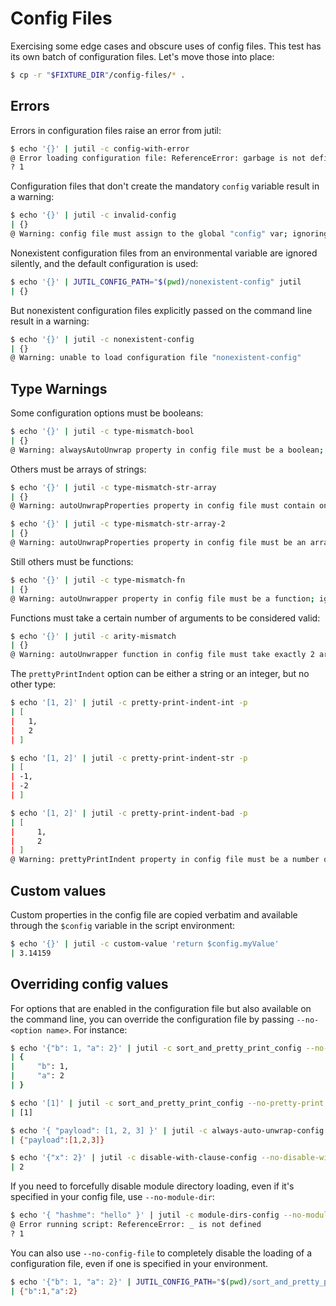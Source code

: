 # Config Files

Exercising some edge cases and obscure uses of config files. This test has its own batch of configuration files. Let's move those into place:

```sh
$ cp -r "$FIXTURE_DIR"/config-files/* .
```

## Errors

Errors in configuration files raise an error from jutil:

```sh
$ echo '{}' | jutil -c config-with-error
@ Error loading configuration file: ReferenceError: garbage is not defined
? 1
```

Configuration files that don't create the mandatory `config` variable result in a warning:

```sh
$ echo '{}' | jutil -c invalid-config
| {}
@ Warning: config file must assign to the global "config" var; ignoring the file
```

Nonexistent configuration files from an environmental variable are ignored silently, and the default configuration is used:

```sh
$ echo '{}' | JUTIL_CONFIG_PATH="$(pwd)/nonexistent-config" jutil
| {}
```

But nonexistent configuration files explicitly passed on the command line result in a warning:

```sh
$ echo '{}' | jutil -c nonexistent-config
| {}
@ Warning: unable to load configuration file "nonexistent-config"
```

## Type Warnings

Some configuration options must be booleans:

```sh
$ echo '{}' | jutil -c type-mismatch-bool
| {}
@ Warning: alwaysAutoUnwrap property in config file must be a boolean; ignoring the setting
```

Others must be arrays of strings:

```sh
$ echo '{}' | jutil -c type-mismatch-str-array
| {}
@ Warning: autoUnwrapProperties property in config file must contain only string elements; ignoring the setting

$ echo '{}' | jutil -c type-mismatch-str-array-2
| {}
@ Warning: autoUnwrapProperties property in config file must be an array; ignoring the setting
```

Still others must be functions:

```sh
$ echo '{}' | jutil -c type-mismatch-fn
| {}
@ Warning: autoUnwrapper property in config file must be a function; ignoring the setting
```

Functions must take a certain number of arguments to be considered valid:

```sh
$ echo '{}' | jutil -c arity-mismatch
| {}
@ Warning: autoUnwrapper function in config file must take exactly 2 arguments; ignoring the setting
```

The `prettyPrintIndent` option can be either a string or an integer, but no other type:

```sh
$ echo '[1, 2]' | jutil -c pretty-print-indent-int -p
| [
|   1,
|   2
| ]

$ echo '[1, 2]' | jutil -c pretty-print-indent-str -p
| [
| -1,
| -2
| ]

$ echo '[1, 2]' | jutil -c pretty-print-indent-bad -p
| [
|     1,
|     2
| ]
@ Warning: prettyPrintIndent property in config file must be a number or string; ignoring the setting
```

## Custom values

Custom properties in the config file are copied verbatim and available through the `$config` variable in the script environment:

```sh
$ echo '{}' | jutil -c custom-value 'return $config.myValue'
| 3.14159
```

## Overriding config values

For options that are enabled in the configuration file but also available on the command line, you can override the configuration file by passing `--no-<option name>`. For instance:

```sh
$ echo '{"b": 1, "a": 2}' | jutil -c sort_and_pretty_print_config --no-sort-keys
| {
|     "b": 1,
|     "a": 2
| }

$ echo '[1]' | jutil -c sort_and_pretty_print_config --no-pretty-print
| [1]

$ echo '{ "payload": [1, 2, 3] }' | jutil -c always-auto-unwrap-config --no-auto-unwrap
| {"payload":[1,2,3]}

$ echo '{"x": 2}' | jutil -c disable-with-clause-config --no-disable-with 'return x'
| 2
```

If you need to forcefully disable module directory loading, even if it's specified in your config file, use `--no-module-dir`:

```sh
$ echo '{ "hashme": "hello" }' | jutil -c module-dirs-config --no-module-dir 'return _($md5(hashme))'
@ Error running script: ReferenceError: _ is not defined
? 1
```

You can also use `--no-config-file` to completely disable the loading of a configuration file, even if one is specified in your environment.

```sh
$ echo '{"b": 1, "a": 2}' | JUTIL_CONFIG_PATH="$(pwd)/sort_and_pretty_print_config" jutil --no-config-file
| {"b":1,"a":2}
```